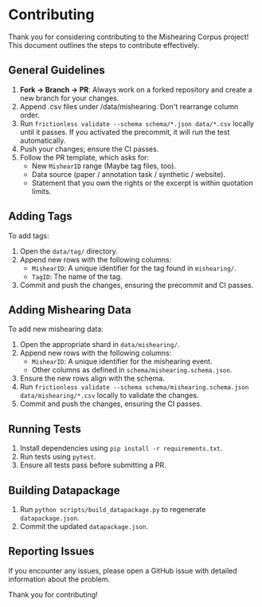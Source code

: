 # Contributing

Thank you for considering contributing to the Mishearing Corpus project!
This document outlines the steps to contribute effectively.

## General Guidelines

1. **Fork -> Branch -> PR**: Always work on a forked repository and create a new branch for your changes.
2. Append .csv files under /data/mishearing. Don't rearrange column order.
3. Run `frictionless validate --schema schema/*.json data/*.csv` locally until it passes.
   If you activated the precommit, it will run the test automatically.
4. Push your changes; ensure the CI passes.
5. Follow the PR template, which asks for:
   - New `MishearID` range (Maybe tag files, too).
   - Data source (paper / annotation task / synthetic / website).
   - Statement that you own the rights or the excerpt is within quotation limits.

## Adding Tags

To add tags:

1. Open the `data/tag/` directory.
2. Append new rows with the following columns:
   - `MishearID`: A unique identifier for the tag found in `mishearing/`.
   - `TagID`: The name of the tag.
3. Commit and push the changes, ensuring the precommit and CI passes.

## Adding Mishearing Data

To add new mishearing data:

1. Open the appropriate shard in `data/mishearing/`.
2. Append new rows with the following columns:
   - `MishearID`: A unique identifier for the mishearing event.
   - Other columns as defined in `schema/mishearing.schema.json`.
3. Ensure the new rows align with the schema.
4. Run `frictionless validate --schema schema/mishearing.schema.json data/mishearing/*.csv` locally to validate the changes.
5. Commit and push the changes, ensuring the CI passes.

## Running Tests

1. Install dependencies using `pip install -r requirements.txt`.
2. Run tests using `pytest`.
3. Ensure all tests pass before submitting a PR.

## Building Datapackage

1. Run `python scripts/build_datapackage.py` to regenerate `datapackage.json`.
2. Commit the updated `datapackage.json`.

## Reporting Issues

If you encounter any issues, please open a GitHub issue with detailed information about the problem.

Thank you for contributing!